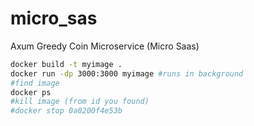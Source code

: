 # micro_sas
 Axum Greedy Coin Microservice (Micro Saas)

```bash
docker build -t myimage .
docker run -dp 3000:3000 myimage #runs in background
#find image
docker ps
#kill image (from id you found)
#docker stop 0a0200f4e53b
```


